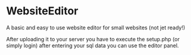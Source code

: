 WebsiteEditor
=============

A basic and easy to use website editor for small websites (not jet ready!)

After uploading it to your server you have to execute the setup.php (or simply login) after entering your sql data you can use the editor panel.
